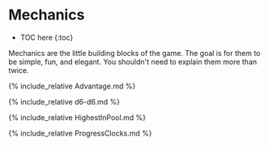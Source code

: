 # Mechanics

* TOC here
{:toc}

Mechanics are the little building blocks of the game.
The goal is for them to be simple, fun, and elegant.
You shouldn't need to explain them more than twice.

{% include_relative Advantage.md %}

{% include_relative d6-d6.md %}

{% include_relative HighestInPool.md %}

{% include_relative ProgressClocks.md %}
